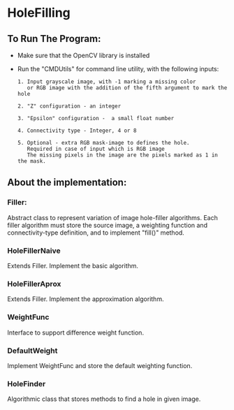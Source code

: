 # HoleFilling

## To Run The Program:
- Make sure that the OpenCV library is installed
- Run the "CMDUtils" for command line utility, with the following inputs: 

      1. Input grayscale image, with -1 marking a missing color
         or RGB image with the addition of the fifth argument to mark the hole
         
      2. "Z" configuration - an integer
      
      3. "Epsilon" configuration -  a small float number  
      
      4. Connectivity type - Integer, 4 or 8 
      
      5. Optional - extra RGB mask-image to defines the hole.
         Required in case of input which is RGB image
         The missing pixels in the image are the pixels marked as 1 in the mask.
         
## About the implementation:

### Filler:
Abstract class to represent variation of image hole-filler algorithms.
Each filler algorithm must store the source image, a weighting  function and
connectivity-type definition, and to implement "fill()" method. 

### HoleFillerNaive
Extends Filler. Implement the basic algorithm.

### HoleFillerAprox
Extends Filler. Implement the approximation algorithm.

### WeightFunc
Interface to support difference weight function.

### DefaultWeight
Implement WeightFunc and store the default weighting function.

### HoleFinder
Algorithmic class that stores methods to find a hole in given image.  
